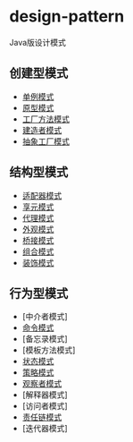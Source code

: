 # design-pattern

Java版设计模式

## 创建型模式

- [单例模式](https://shjlone.github.io/wiki/设计模式/创建型模式/单例模式/)
- [原型模式](https://shjlone.github.io/wiki/设计模式/创建型模式/原型模式/)
- [工厂方法模式](https://shjlone.github.io/wiki/设计模式/创建型模式/工厂方法模式/)
- [建造者模式](https://shjlone.github.io/wiki/设计模式/创建型模式/建造者模式/)
- [抽象工厂模式](https://shjlone.github.io/wiki/设计模式/创建型模式/抽象工厂模式/)

## 结构型模式

- [适配器模式](https://shjlone.github.io/wiki/设计模式/结构型模式/适配器模式/)
- [享元模式](https://shjlone.github.io/wiki/设计模式/结构型模式/享元模式/)
- [代理模式](https://shjlone.github.io/wiki/设计模式/结构型模式/代理模式/)
- [外观模式](https://shjlone.github.io/wiki/设计模式/结构型模式/外观模式/)
- [桥接模式](https://shjlone.github.io/wiki/设计模式/结构型模式/桥接模式/)
- [组合模式](https://shjlone.github.io/wiki/设计模式/结构型模式/组合模式/)
- [装饰模式](https://shjlone.github.io/wiki/设计模式/结构型模式/装饰模式/)

## 行为型模式

- [中介者模式]
- [命令模式](https://shjlone.github.io/wiki/设计模式/行为型模式/命令模式/)
- [备忘录模式]
- [模板方法模式]
- [状态模式](https://shjlone.github.io/wiki/设计模式/行为型模式/状态模式/)
- [策略模式](https://shjlone.github.io/wiki/设计模式/行为型模式/策略模式/)
- [观察者模式](https://shjlone.github.io/wiki/设计模式/行为型模式/观察者模式/)
- [解释器模式]
- [访问者模式]
- [责任链模式](https://shjlone.github.io/wiki/设计模式/行为型模式/责任链模式/)
- [迭代器模式]